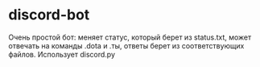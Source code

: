 # discord-bot
Очень простой бот: меняет статус, который берет из status.txt, может отвечать на команды .dota и .ты, ответы берет из соответствующих файлов.
Использует discord.py
